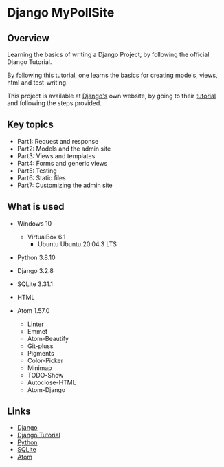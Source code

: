 # Django MyPollSite

## Overview

Learning the basics of writing a Django Project, by following the official Django Tutorial.

By following this tutorial, one learns the basics for creating models, views, html and test-writing.

This project is available at [Django's](https://www.djangoproject.com/) own website, by going to their
[tutorial](https://docs.djangoproject.com/en/3.2/intro/tutorial01/) and following the steps provided.

## Key topics

* Part1: Request and response
* Part2: Models and the admin site
* Part3: Views and templates
* Part4: Forms and generic views
* Part5: Testing
* Part6: Static files
* Part7: Customizing the admin site

## What is used

* Windows 10
  * VirtualBox 6.1
    * Ubuntu Ubuntu 20.04.3 LTS

* Python 3.8.10
* Django 3.2.8
* SQLite 3.31.1
* HTML
* Atom 1.57.0
  * Linter
  * Emmet
  * Atom-Beautify
  * Git-pluss
  * Pigments
  * Color-Picker
  * Minimap
  * TODO-Show
  * Autoclose-HTML
  * Atom-Django

## Links

* [Django](https://www.djangoproject.com/)
* [Django Tutorial](https://docs.djangoproject.com/en/3.2/intro/tutorial01/)
* [Python](https://www.python.org/)
* [SQLite](https://www.sqlite.org/index.html)
* [Atom](https://www.atom.io/)
